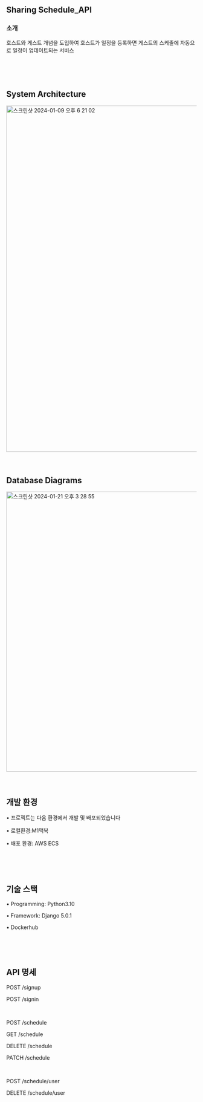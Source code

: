 ## Sharing Schedule_API 
### 소개
호스트와 게스트 개념을 도입하여 호스트가 일정을 등록하면 게스트의 스케줄에 자동으로 일정이 업데이트되는 서비스

<br/>
<br/>
<br/>

## System Architecture
<img width="916" alt="스크린샷 2024-01-09 오후 6 21 02" src="https://github.com/jiiheeee/jiiheeee/assets/128598772/087ca487-f6ff-4d60-aa72-0241b0a404bf">

<br/>
<br/>
<br/>

## Database Diagrams
<img width="741" alt="스크린샷 2024-01-21 오후 3 28 55" src="https://github.com/jiiheeee/first_project/assets/128598772/97066ca3-5383-484e-b513-9bb1af7bb417">

<br/>
<br/>
<br/>

## 개발 환경
• 프로젝트는 다음 환경에서 개발 및 배포되었습니다

• 로컬환경:M1맥북

• 배포 환경: AWS ECS

<br/>
<br/>
<br/>

## 기술 스택
• Programming: Python3.10

• Framework: Django 5.0.1

• Dockerhub

<br/>
<br/>
<br/>

## API 명세
POST /signup 

POST /signin

<br/>

POST /schedule 

GET /schedule 

DELETE /schedule 

PATCH /schedule

<br/>

POST /schedule/user 

DELETE /schedule/user
